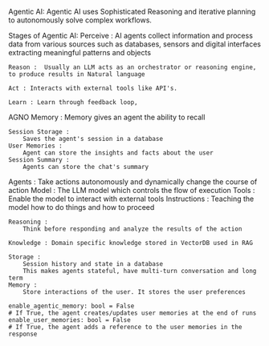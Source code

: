 Agentic AI:
    Agentic AI uses Sophisticated Reasoning and iterative planning to autonomously solve complex workflows.

Stages of Agentic AI:
    Perceive : AI agents collect information and process data from various sources such as databases, sensors and digital interfaces extracting meaningful patterns and objects

    Reason :  Usually an LLM acts as an orchestrator or reasoning engine, to produce results in Natural language

    Act : Interacts with external tools like API's.

    Learn : Learn through feedback loop,

AGNO Memory :
    Memory gives an agent the ability to recall

    Session Storage :
        Saves the agent's session in a database
    User Memories : 
        Agent can store the insights and facts about the user
    Session Summary : 
        Agents can store the chat's summary
    
Agents : 
    Take actions autonomously and dynamically change the course of action
    Model : The LLM model which controls the flow of execution
    Tools : Enable the model to interact with external tools
    Instructions : Teaching the model how to do things and how to proceed

    Reasoning : 
        Think before responding and analyze the results of the action

    Knowledge : Domain specific knowledge stored in VectorDB used in RAG

    Storage : 
        Session history and state in a database
        This makes agents stateful, have multi-turn conversation and long term
    Memory : 
        Store interactions of the user. It stores the user preferences 
    
    enable_agentic_memory: bool = False
    # If True, the agent creates/updates user memories at the end of runs
    enable_user_memories: bool = False
    # If True, the agent adds a reference to the user memories in the response